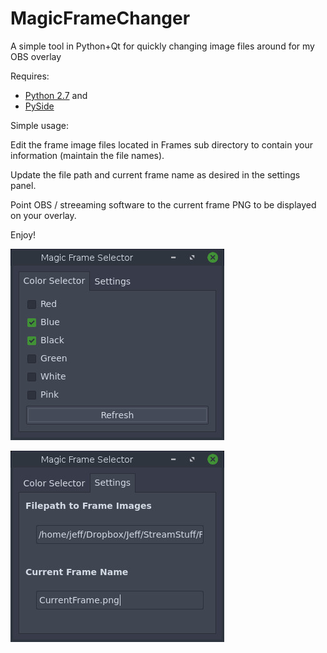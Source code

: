 # MagicFrameChanger
A simple tool in Python+Qt for quickly changing image files around for my OBS overlay

Requires:

* [Python 2.7](https://www.python.org/downloads/) and 
* [PySide](http://qt-project.org/wiki/PySideDownloads)

Simple usage:

Edit the frame image files located in Frames sub directory to contain your information (maintain the file names).

Update the file path and current frame name as desired in the settings panel.

Point OBS / streeaming software to the current frame PNG to be displayed on your overlay.

Enjoy!

![alt text](https://github.com/JeffHoogland/MagicFrameChanger/blob/master/screenshot.jpg?raw=true "Default UI") 

![alt text](https://github.com/JeffHoogland/MagicFrameChanger/blob/master/settings.jpg?raw=true "Simple Settings Options") 
